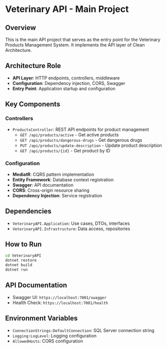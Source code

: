 # Veterinary API - Main Project

## Overview
This is the main API project that serves as the entry point for the Veterinary Products Management System. It implements the API layer of Clean Architecture.

## Architecture Role
- **API Layer**: HTTP endpoints, controllers, middleware
- **Configuration**: Dependency injection, CORS, Swagger
- **Entry Point**: Application startup and configuration

## Key Components

### Controllers
- `ProductsController`: REST API endpoints for product management
  - `GET /api/products/active` - Get active products
  - `GET /api/products/dangerous-drugs` - Get dangerous drugs
  - `PUT /api/products/update-description` - Update product description
  - `GET /api/products/{id}` - Get product by ID

### Configuration
- **MediatR**: CQRS pattern implementation
- **Entity Framework**: Database context registration
- **Swagger**: API documentation
- **CORS**: Cross-origin resource sharing
- **Dependency Injection**: Service registration

## Dependencies
- `VeterinaryAPI.Application`: Use cases, DTOs, interfaces
- `VeterinaryAPI.Infrastructure`: Data access, repositories

## How to Run
```bash
cd VeterinaryAPI
dotnet restore
dotnet build
dotnet run
```

## API Documentation
- Swagger UI: `https://localhost:7001/swagger`
- Health Check: `https://localhost:7001/health`

## Environment Variables
- `ConnectionStrings:DefaultConnection`: SQL Server connection string
- `Logging:LogLevel`: Logging configuration
- `AllowedHosts`: CORS configuration 
